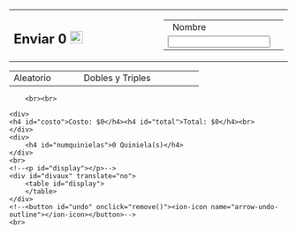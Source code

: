 <html lang="en" translate="no">
<head>
    <meta charset="UTF-8">
    <meta name="google" content="notranslate">
    <meta name="viewport" content="width=device-width, initial-scale=1.0, user-scalable=no">
    <meta name="description" content="¡Registra aquí tus quinielas! - Quiniela Liga MX">
    <meta name="keywords" content="Quiniela, Liga MX, Apostar, Pronósticos, Eurocopa, Copa America">
    <title>Quiniela Jalisco</title>
    <link href="https://fonts.googleapis.com/css2?family=Roboto&display=swap" rel="stylesheet">
    <link rel="stylesheet" href="10/styles10.css">
    <link rel="icon" href="icon.jpg">
    <link rel="apple-touch-icon" href="icon.jpg">
    <link rel="shortcut icon" href="icon.jpg" type="image/x-icon">
    <script type="module" src="https://unpkg.com/ionicons@5.1.2/dist/ionicons/ionicons.esm.js"></script>
    <script nomodule="" src="https://unpkg.com/ionicons@5.1.2/dist/ionicons/ionicons.js"></script>
    <script src="10/main10.js"></script>
</head>

<body>
    <p id='bolsa'><br><span id='bolsatxt'></span><span id='cantidad' style="color:yellow"></span></p>
    <div class="quiniela" id="quiniela">
        <div class="aux"><h3 style="padding: 5px 7px" onclick="clean()"><ion-icon name="close-outline"></ion-icon></h3></div>
        <div class="partido">
            <span id="L1" onclick="selection(this)"></span>
            <div id="_"></div>
            <span id="E1" onclick="selection(this)"></span>
            <div id="_"></div>
            <span id="V1" onclick="selection(this)"></span>
        </div>
        <div class="partido">
            <span id="L2" onclick="selection(this)"></span>
            <div id="_"></div>
            <span id="E2" onclick="selection(this)"></span>
            <div id="_"></div>
            <span id="V2" onclick="selection(this)"></span>
        </div>
        <div class="partido">
            <span id="L3" onclick="selection(this)"></span>
            <div id="_"></div>
            <span id="E3" onclick="selection(this)"></span>
            <div id="_"></div>
            <span id="V3" onclick="selection(this)"></span>
        </div>
        <div class="partido">
            <span id="L4" onclick="selection(this)"></span>
            <div id="_"></div>
            <span id="E4" onclick="selection(this)"></span>
            <div id="_"></div>
            <span id="V4" onclick="selection(this)"></span>
        </div>
        <div class="partido">
            <span id="L5" onclick="selection(this)"></span>
            <div id="_"></div>
            <span id="E5" onclick="selection(this)"></span>
            <div id="_"></div>
            <span id="V5" onclick="selection(this)"></span>
        </div>
        <div class="partido">
            <span id="L6" onclick="selection(this)"></span>
            <div id="_"></div>
            <span id="E6" onclick="selection(this)"></span>
            <div id="_"></div>
            <span id="V6" onclick="selection(this)"></span>
        </div>
        <div class="partido">
            <span id="L7" onclick="selection(this)"></span>
            <div id="_"></div>
            <span id="E7" onclick="selection(this)"></span>
            <div id="_"></div>
            <span id="V7" onclick="selection(this)"></span>
        </div>
        <div class="partido">
            <span id="L8" onclick="selection(this)"></span>
            <div id="_"></div>
            <span id="E8" onclick="selection(this)"></span>
            <div id="_"></div>
            <span id="V8" onclick="selection(this)"></span>
        </div>
        <div class="partido">
            <span id="L9" onclick="selection(this)"></span>
            <div id="_"></div>
            <span id="E9" onclick="selection(this)"></span>
            <div id="_"></div>
            <span id="V9" onclick="selection(this)"></span>
        </div>
    <div class="partido">
            <span id="L10" onclick="selection(this)"></span>
            <div id="_"></div>
            <span id="E10" onclick="selection(this)"></span>
            <div id="_"></div>
            <span id="V10" onclick="selection(this)"></span>
        </div>
        <h1 id="text"></h1>
    </div>
    <table class="botonera">
    <tr>
        <td width="37%">
            <h2 class="botonenviar" onclick="send()"> Enviar <span>0</span>&nbsp <img src="https://logodownload.org/wp-content/uploads/2015/04/whatsapp-logo-5.png" height="23px" style="position: absolute;"></ion-icon></h2>
        </td>
        <td width="14%">
            <h2 id="botonlisto" onclick="save()"><ion-icon name="add-outline"></ion-icon></h2>
        </td>
        <td width="14%"> 
            <h2 id="botonborrar" onclick="deleteall()"><ion-icon name="trash-outline" id="trash"></ion-icon></h2>
        </td>
        <td width="35%">
            <table id="nombrebox">
                <tr style="height: 9px"><td id="nombretext"> &nbsp Nombre</td><td></td></tr>
                <tr style="height: 20px"><td><input id="nombre" type="text" placeholder="" maxlength="20" spellcheck="false"></td><td><label id="borrarnombre" onclick="clearname()"><ion-icon name="backspace"></ion-icon></label></td></tr>
            </table>
        </td>
    </tr>
    </table>
        <!--<input type="checkbox" id="checkcombinaciones" onclick="allowcombination()"><h6> <ion-icon name="apps"></ion-icon></h6>-->
        <table style="margin-top: 3px; width:100%">
            <tr>
                <td style="width: 37%">
                    <label id="random" onclick="random()">Aleatorio</ion-icon></label>
                </td>
                <td style="width: 40%">
                    <label id="checkcombinaciones" onclick="allowcombination()">
                        Dobles y Triples
                    </label>
                </td>
                <td style="width: 23%"></td>
            </tr>
        </table>
        <!--<script src="https://unpkg.com/ionicons@5.1.2/dist/ionicons.js"></script>-->

        <br><br>

    <div>
    <h4 id="costo">Costo: $0</h4><h4 id="total">Total: $0</h4><br>
    </div>
    <div>
        <h4 id="numquinielas">0 Quiniela(s)</h4>
    </div>
    <br>
    <!--<p id="display"></p>-->
    <div id="divaux" translate="no">
        <table id="display">
        </table>
    </div>
    <!--<button id="undo" onclick="remove()"><ion-icon name="arrow-undo-outline"></ion-icon></button>-->
    <br>
</body>
</html>
